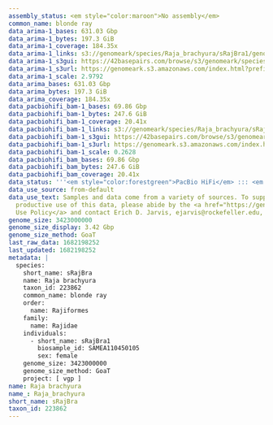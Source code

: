 ```yaml
---
assembly_status: <em style="color:maroon">No assembly</em>
common_name: blonde ray
data_arima-1_bases: 631.03 Gbp
data_arima-1_bytes: 197.3 GiB
data_arima-1_coverage: 184.35x
data_arima-1_links: s3://genomeark/species/Raja_brachyura/sRajBra1/genomic_data/arima/<br>
data_arima-1_s3gui: https://42basepairs.com/browse/s3/genomeark/species/Raja_brachyura/sRajBra1/genomic_data/arima/
data_arima-1_s3url: https://genomeark.s3.amazonaws.com/index.html?prefix=species/Raja_brachyura/sRajBra1/genomic_data/arima/
data_arima-1_scale: 2.9792
data_arima_bases: 631.03 Gbp
data_arima_bytes: 197.3 GiB
data_arima_coverage: 184.35x
data_pacbiohifi_bam-1_bases: 69.86 Gbp
data_pacbiohifi_bam-1_bytes: 247.6 GiB
data_pacbiohifi_bam-1_coverage: 20.41x
data_pacbiohifi_bam-1_links: s3://genomeark/species/Raja_brachyura/sRajBra1/genomic_data/pacbio_hifi/<br>
data_pacbiohifi_bam-1_s3gui: https://42basepairs.com/browse/s3/genomeark/species/Raja_brachyura/sRajBra1/genomic_data/pacbio_hifi/
data_pacbiohifi_bam-1_s3url: https://genomeark.s3.amazonaws.com/index.html?prefix=species/Raja_brachyura/sRajBra1/genomic_data/pacbio_hifi/
data_pacbiohifi_bam-1_scale: 0.2628
data_pacbiohifi_bam_bases: 69.86 Gbp
data_pacbiohifi_bam_bytes: 247.6 GiB
data_pacbiohifi_bam_coverage: 20.41x
data_status: '''<em style="color:forestgreen">PacBio HiFi</em> ::: <em style="color:forestgreen">Arima</em>'''
data_use_source: from-default
data_use_text: Samples and data come from a variety of sources. To support fair and
  productive use of this data, please abide by the <a href="https://genome10k.soe.ucsc.edu/data-use-policies/">Data
  Use Policy</a> and contact Erich D. Jarvis, ejarvis@rockefeller.edu, with any questions.
genome_size: 3423000000
genome_size_display: 3.42 Gbp
genome_size_method: GoaT
last_raw_data: 1682198252
last_updated: 1682198252
metadata: |
  species:
    short_name: sRajBra
    name: Raja brachyura
    taxon_id: 223862
    common_name: blonde ray
    order:
      name: Rajiformes
    family:
      name: Rajidae
    individuals:
      - short_name: sRajBra1
        biosample_id: SAMEA110450105
        sex: female
    genome_size: 3423000000
    genome_size_method: GoaT
    project: [ vgp ]
name: Raja brachyura
name_: Raja_brachyura
short_name: sRajBra
taxon_id: 223862
---
```

